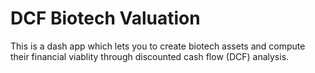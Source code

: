# DCF Biotech Valuation
This is a dash app which lets you to create biotech assets and compute their financial viablity through discounted cash flow (DCF) analysis.
